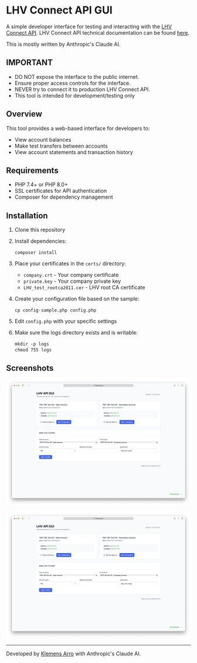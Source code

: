 # LHV Connect API GUI

A simple developer interface for testing and interacting with the [LHV Connect API](https://www.lhv.ee/en/connect).
LHV Connect API technical documentation can be found [here](https://partners.lhv.ee/en/connect/).

This is mostly written by Anthropic's Claude AI.

## IMPORTANT
- DO NOT expose the interface to the public internet.
- Ensure proper access controls for the interface.
- NEVER try to connect it to production LHV Connect API.
- This tool is intended for development/testing only

## Overview

This tool provides a web-based interface for developers to:
- View account balances
- Make test transfers between accounts
- View account statements and transaction history

## Requirements

- PHP 7.4+ or PHP 8.0+
- SSL certificates for API authentication
- Composer for dependency management

## Installation

1. Clone this repository
2. Install dependencies:
   ```
   composer install
   ```
3. Place your certificates in the `certs/` directory:
   - `company.crt` - Your company certificate
   - `private.key` - Your company private key
   - `LHV_test_rootca2011.cer` - LHV root CA certificate

4. Create your configuration file based on the sample:
   ```
   cp config-sample.php config.php
   ```

5. Edit `config.php` with your specific settings

6. Make sure the logs directory exists and is writable:
   ```
   mkdir -p logs
   chmod 755 logs
   ```

## Screenshots

![Main view](https://github.com/kempu/lhv-api-gui/blob/main/assets/screenshots/view-1.png?raw=true)

![Transactions view](https://github.com/kempu/lhv-api-gui/blob/main/assets/screenshots/view-1.png?raw=true)

---

Developed by [Klemens Arro](https://klemens.ee) with Anthropic's Claude AI.
